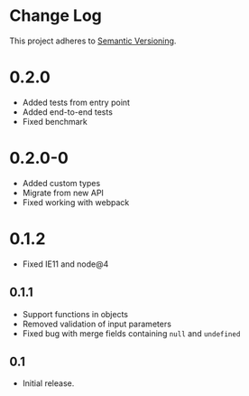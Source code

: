 # Change Log
This project adheres to [Semantic Versioning](http://semver.org/).

# 0.2.0
* Added tests from entry point
* Added end-to-end tests
* Fixed benchmark

# 0.2.0-0
* Added custom types
* Migrate from new API
* Fixed working with webpack 

# 0.1.2
* Fixed IE11 and node@4

## 0.1.1
* Support functions in objects
* Removed validation of input parameters
* Fixed bug with merge fields containing `null` and `undefined`

## 0.1
* Initial release.
